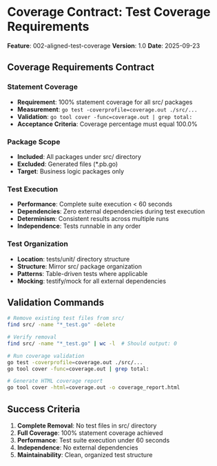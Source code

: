 # Coverage Contract: Test Coverage Requirements

**Feature**: 002-aligned-test-coverage
**Version**: 1.0
**Date**: 2025-09-23

## Coverage Requirements Contract

### Statement Coverage
- **Requirement**: 100% statement coverage for all src/ packages
- **Measurement**: `go test -coverprofile=coverage.out ./src/...`
- **Validation**: `go tool cover -func=coverage.out | grep total:`
- **Acceptance Criteria**: Coverage percentage must equal 100.0%

### Package Scope
- **Included**: All packages under src/ directory
- **Excluded**: Generated files (*.pb.go)
- **Target**: Business logic packages only

### Test Execution
- **Performance**: Complete suite execution < 60 seconds
- **Dependencies**: Zero external dependencies during test execution
- **Determinism**: Consistent results across multiple runs
- **Independence**: Tests runnable in any order

### Test Organization
- **Location**: tests/unit/ directory structure
- **Structure**: Mirror src/ package organization
- **Patterns**: Table-driven tests where applicable
- **Mocking**: testify/mock for all external dependencies

## Validation Commands

```bash
# Remove existing test files from src/
find src/ -name "*_test.go" -delete

# Verify removal
find src/ -name "*_test.go" | wc -l  # Should output: 0

# Run coverage validation
go test -coverprofile=coverage.out ./src/...
go tool cover -func=coverage.out | grep total:

# Generate HTML coverage report
go tool cover -html=coverage.out -o coverage_report.html
```

## Success Criteria

1. **Complete Removal**: No test files in src/ directory
2. **Full Coverage**: 100% statement coverage achieved
3. **Performance**: Test suite execution under 60 seconds
4. **Independence**: No external dependencies
5. **Maintainability**: Clean, organized test structure